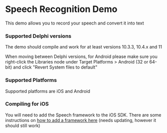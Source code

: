 # Speech Recognition Demo

This demo allows you to record your speech and convert it into text

### Supported Delphi versions

The demo should compile and work for at least versions 10.3.3, 10.4.x and 11

When moving between Delphi versions, for Android please make sure you right-click the Libraries node under Target Platforms > Android (32 or 64-bit) and click "Revert System files to default"

### Supported Platforms

Supported platforms are iOS and Android

### Compiling for iOS

You will need to add the Speech framework to the iOS SDK. There are some instructions on [how to add a framework here](https://delphiworlds.com/2013/10/adding-other-ios-frameworks-to-the-sdk-manager) (needs updating, however it should still work)
